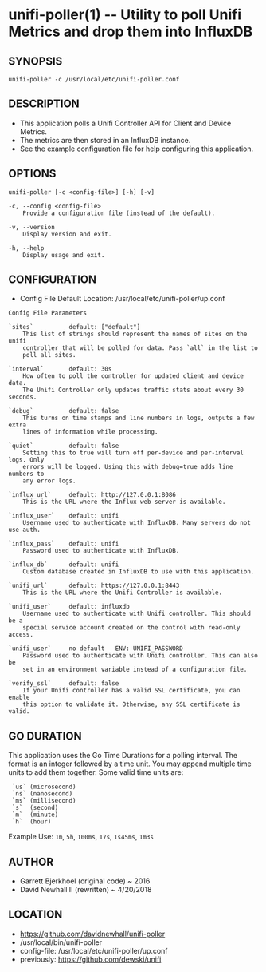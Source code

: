 unifi-poller(1) -- Utility to poll Unifi Metrics and drop them into InfluxDB
===

## SYNOPSIS

`unifi-poller -c /usr/local/etc/unifi-poller.conf`

## DESCRIPTION

* This application polls a Unifi Controller API for Client and Device Metrics.
* The metrics are then stored in an InfluxDB instance.
* See the example configuration file for help configuring this application.

## OPTIONS

`unifi-poller [-c <config-file>] [-h] [-v]`

    -c, --config <config-file>
        Provide a configuration file (instead of the default).

    -v, --version
        Display version and exit.

    -h, --help
        Display usage and exit.

## CONFIGURATION

* Config File Default Location: /usr/local/etc/unifi-poller/up.conf

`Config File Parameters`

    `sites`          default: ["default"]
        This list of strings should represent the names of sites on the unifi
        controller that will be polled for data. Pass `all` in the list to
        poll all sites.

    `interval`       default: 30s
        How often to poll the controller for updated client and device data.
        The Unifi Controller only updates traffic stats about every 30 seconds.

    `debug`          default: false
        This turns on time stamps and line numbers in logs, outputs a few extra
        lines of information while processing.

    `quiet`          default: false  
        Setting this to true will turn off per-device and per-interval logs. Only
        errors will be logged. Using this with debug=true adds line numbers to
        any error logs.

    `influx_url`     default: http://127.0.0.1:8086
        This is the URL where the Influx web server is available.

    `influx_user`    default: unifi
        Username used to authenticate with InfluxDB. Many servers do not use auth.

    `influx_pass`    default: unifi
        Password used to authenticate with InfluxDB.

    `influx_db`      default: unifi
        Custom database created in InfluxDB to use with this application.

    `unifi_url`      default: https://127.0.0.1:8443
        This is the URL where the Unifi Controller is available.

    `unifi_user`     default: influxdb
        Username used to authenticate with Unifi controller. This should be a
        special service account created on the control with read-only access.

    `unifi_user`     no default   ENV: UNIFI_PASSWORD
        Password used to authenticate with Unifi controller. This can also be
        set in an environment variable instead of a configuration file.

    `verify_ssl`     default: false
        If your Unifi controller has a valid SSL certificate, you can enable
        this option to validate it. Otherwise, any SSL certificate is valid.

## GO DURATION

This application uses the Go Time Durations for a polling interval.
The format is an integer followed by a time unit. You may append
multiple time units to add them together. Some valid time units are:

     `us` (microsecond)
     `ns` (nanosecond)
     `ms` (millisecond)
     `s`  (second)
     `m`  (minute)
     `h`  (hour)

Example Use: `1m`, `5h`, `100ms`, `17s`, `1s45ms`, `1m3s`

## AUTHOR

* Garrett Bjerkhoel (original code) ~ 2016
* David Newhall II (rewritten) ~ 4/20/2018

## LOCATION

* https://github.com/davidnewhall/unifi-poller
* /usr/local/bin/unifi-poller
* config-file: /usr/local/etc/unifi-poller/up.conf
* previously: https://github.com/dewski/unifi

